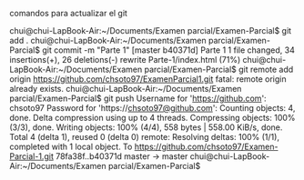 comandos para actualizar el git

chui@chui-LapBook-Air:~/Documents/Examen parcial/Examen-Parcial$ git add .
chui@chui-LapBook-Air:~/Documents/Examen parcial/Examen-Parcial$ git commit -m "Parte 1"
[master b40371d] Parte 1
 1 file changed, 34 insertions(+), 26 deletions(-)
 rewrite Parte-1/index.html (71%)
chui@chui-LapBook-Air:~/Documents/Examen parcial/Examen-Parcial$ git remote add origin https://github.com/chsoto97/ExamenParcial1.git
fatal: remote origin already exists.
chui@chui-LapBook-Air:~/Documents/Examen parcial/Examen-Parcial$ git push
Username for 'https://github.com': chsoto97
Password for 'https://chsoto97@github.com': 
Counting objects: 4, done.
Delta compression using up to 4 threads.
Compressing objects: 100% (3/3), done.
Writing objects: 100% (4/4), 558 bytes | 558.00 KiB/s, done.
Total 4 (delta 1), reused 0 (delta 0)
remote: Resolving deltas: 100% (1/1), completed with 1 local object.
To https://github.com/chsoto97/Examen-Parcial-1.git
   78fa38f..b40371d  master -> master
chui@chui-LapBook-Air:~/Documents/Examen parcial/Examen-Parcial$ 

